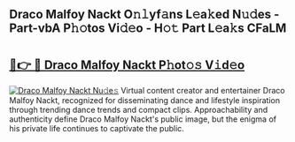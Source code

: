 ## Draco Malfoy Nackt O𝚗𝚕yf𝚊ns L𝚎a𝚔ed N𝚞𝚍es - Part-vbA P𝚑𝚘tos Vi𝚍𝚎o - H𝚘𝚝 Part L𝚎a𝚔s CFaLM

# <h2><a href="http://kf5nby.oniu.top/?m=Draco+Malfoy+Nackt">🔗👉 🔴 Draco Malfoy Nackt P𝚑ot𝚘𝚜 V𝚒d𝚎o</a></h2>

[![Draco Malfoy Nackt Nu𝚍e𝚜](https://i.imgur.com/0qMVB7G.gif)](http://kf5nby.oniu.top/?m=Draco+Malfoy+Nackt)
Virtual content creator and entertainer Draco Malfoy Nackt, recognized for disseminating dance and lifestyle inspiration through trending dance trends and compact clips. Approachability and authenticity define Draco Malfoy Nackt's public image, but the enigma of his private life continues to captivate the public.  
